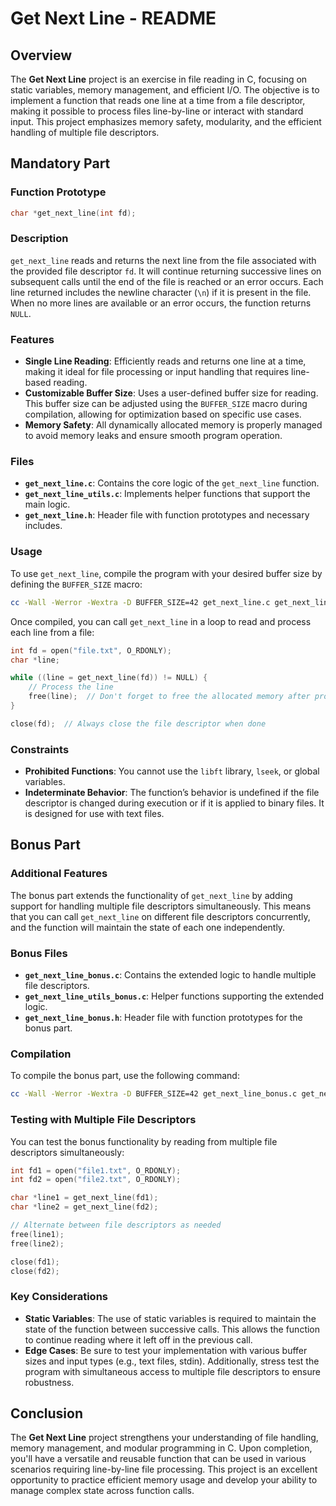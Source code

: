 # Get Next Line - README

## Overview

The **Get Next Line** project is an exercise in file reading in C, focusing on static variables, memory management, and efficient I/O. The objective is to implement a function that reads one line at a time from a file descriptor, making it possible to process files line-by-line or interact with standard input. This project emphasizes memory safety, modularity, and the efficient handling of multiple file descriptors.

## Mandatory Part

### Function Prototype

```c
char *get_next_line(int fd);
```

### Description

`get_next_line` reads and returns the next line from the file associated with the provided file descriptor `fd`. It will continue returning successive lines on subsequent calls until the end of the file is reached or an error occurs. Each line returned includes the newline character (`\n`) if it is present in the file. When no more lines are available or an error occurs, the function returns `NULL`.

### Features

- **Single Line Reading**: Efficiently reads and returns one line at a time, making it ideal for file processing or input handling that requires line-based reading.
- **Customizable Buffer Size**: Uses a user-defined buffer size for reading. This buffer size can be adjusted using the `BUFFER_SIZE` macro during compilation, allowing for optimization based on specific use cases.
- **Memory Safety**: All dynamically allocated memory is properly managed to avoid memory leaks and ensure smooth program operation.

### Files

- **`get_next_line.c`**: Contains the core logic of the `get_next_line` function.
- **`get_next_line_utils.c`**: Implements helper functions that support the main logic.
- **`get_next_line.h`**: Header file with function prototypes and necessary includes.

### Usage

To use `get_next_line`, compile the program with your desired buffer size by defining the `BUFFER_SIZE` macro:

```bash
cc -Wall -Werror -Wextra -D BUFFER_SIZE=42 get_next_line.c get_next_line_utils.c -o get_next_line
```

Once compiled, you can call `get_next_line` in a loop to read and process each line from a file:

```c
int fd = open("file.txt", O_RDONLY);
char *line;

while ((line = get_next_line(fd)) != NULL) {
    // Process the line
    free(line);  // Don't forget to free the allocated memory after processing the line
}

close(fd);  // Always close the file descriptor when done
```

### Constraints

- **Prohibited Functions**: You cannot use the `libft` library, `lseek`, or global variables.
- **Indeterminate Behavior**: The function’s behavior is undefined if the file descriptor is changed during execution or if it is applied to binary files. It is designed for use with text files.

## Bonus Part

### Additional Features

The bonus part extends the functionality of `get_next_line` by adding support for handling multiple file descriptors simultaneously. This means that you can call `get_next_line` on different file descriptors concurrently, and the function will maintain the state of each one independently.

### Bonus Files

- **`get_next_line_bonus.c`**: Contains the extended logic to handle multiple file descriptors.
- **`get_next_line_utils_bonus.c`**: Helper functions supporting the extended logic.
- **`get_next_line_bonus.h`**: Header file with function prototypes for the bonus part.

### Compilation

To compile the bonus part, use the following command:

```bash
cc -Wall -Werror -Wextra -D BUFFER_SIZE=42 get_next_line_bonus.c get_next_line_utils_bonus.c -o get_next_line_bonus
```

### Testing with Multiple File Descriptors

You can test the bonus functionality by reading from multiple file descriptors simultaneously:

```c
int fd1 = open("file1.txt", O_RDONLY);
int fd2 = open("file2.txt", O_RDONLY);

char *line1 = get_next_line(fd1);
char *line2 = get_next_line(fd2);

// Alternate between file descriptors as needed
free(line1);
free(line2);

close(fd1);
close(fd2);
```

### Key Considerations

- **Static Variables**: The use of static variables is required to maintain the state of the function between successive calls. This allows the function to continue reading where it left off in the previous call.
- **Edge Cases**: Be sure to test your implementation with various buffer sizes and input types (e.g., text files, stdin). Additionally, stress test the program with simultaneous access to multiple file descriptors to ensure robustness.

## Conclusion

The **Get Next Line** project strengthens your understanding of file handling, memory management, and modular programming in C. Upon completion, you'll have a versatile and reusable function that can be used in various scenarios requiring line-by-line file processing. This project is an excellent opportunity to practice efficient memory usage and develop your ability to manage complex state across function calls.
